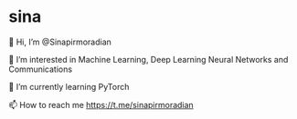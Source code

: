 # sina

👋 Hi, I’m @Sinapirmoradian

👀 I’m interested in Machine Learning, Deep Learning Neural Networks and Communications

🌱 I’m currently learning PyTorch

📫 How to reach me https://t.me/sinapirmoradian
